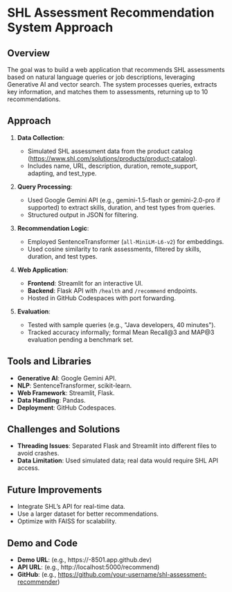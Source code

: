 # SHL Assessment Recommendation System Approach

## Overview
The goal was to build a web application that recommends SHL assessments based on natural language queries or job descriptions, leveraging Generative AI and vector search. The system processes queries, extracts key information, and matches them to assessments, returning up to 10 recommendations.

## Approach
1. **Data Collection**:
   - Simulated SHL assessment data from the product catalog (https://www.shl.com/solutions/products/product-catalog).
   - Includes name, URL, description, duration, remote_support, adapting, and test_type.

2. **Query Processing**:
   - Used Google Gemini API (e.g., gemini-1.5-flash or gemini-2.0-pro if supported) to extract skills, duration, and test types from queries.
   - Structured output in JSON for filtering.

3. **Recommendation Logic**:
   - Employed SentenceTransformer (`all-MiniLM-L6-v2`) for embeddings.
   - Used cosine similarity to rank assessments, filtered by skills, duration, and test types.

4. **Web Application**:
   - **Frontend**: Streamlit for an interactive UI.
   - **Backend**: Flask API with `/health` and `/recommend` endpoints.
   - Hosted in GitHub Codespaces with port forwarding.

5. **Evaluation**:
   - Tested with sample queries (e.g., "Java developers, 40 minutes").
   - Tracked accuracy informally; formal Mean Recall@3 and MAP@3 evaluation pending a benchmark set.

## Tools and Libraries
- **Generative AI**: Google Gemini API.
- **NLP**: SentenceTransformer, scikit-learn.
- **Web Framework**: Streamlit, Flask.
- **Data Handling**: Pandas.
- **Deployment**: GitHub Codespaces.

## Challenges and Solutions
- **Threading Issues**: Separated Flask and Streamlit into different files to avoid crashes.
- **Data Limitation**: Used simulated data; real data would require SHL API access.

## Future Improvements
- Integrate SHL’s API for real-time data.
- Use a larger dataset for better recommendations.
- Optimize with FAISS for scalability.

## Demo and Code
- **Demo URL**: (e.g., https://<your-codespace-id>-8501.app.github.dev)
- **API URL**: (e.g., http://localhost:5000/recommend)
- **GitHub**: (e.g., https://github.com/your-username/shl-assessment-recommender)